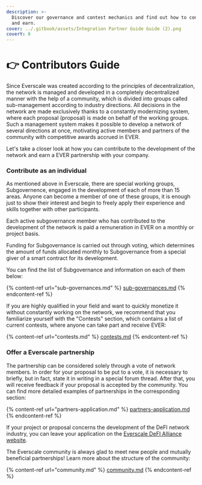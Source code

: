 ```yaml
---
description: >-
  Discover our governance and contest mechanics and find out how to contribute
  and earn.
cover: ../.gitbook/assets/Integration Partner Guide Guide (2).png
coverY: 0
---
```


# 👉 Contributors Guide

Since Everscale was created according to the principles of decentralization, the network is managed and developed in a completely decentralized manner with the help of a community, which is divided into groups called sub-management according to industry directions. All decisions in the network are made exclusively thanks to a constantly modernizing system, where each proposal (proposal) is made on behalf of the working groups. Such a management system makes it possible to develop a network of several directions at once, motivating active members and partners of the community with competitive awards accrued in EVER.

Let's take a closer look at how you can contribute to the development of the network and earn a EVER partnership with your company.

### Contribute as an individual

As mentioned above in Everscale, there are special working groups, Subgovernence, engaged in the development of each of more than 15 areas. Anyone can become a member of one of these groups, it is enough just to show their interest and begin to freely apply their experience and skills together with other participants.

Each active subgovernance member who has contributed to the development of the network is paid a remuneration in EVER on a monthly or project basis.

Funding for Subgovernance is carried out through voting, which determines the amount of funds allocated monthly to Subgovernance from a special giver of a smart contract for its development.

You can find the list of Subgovernance and information on each of them below:

{% content-ref url="sub-governances.md" %}
[sub-governances.md](sub-governances.md)
{% endcontent-ref %}

If you are highly qualified in your field and want to quickly monetize it without constantly working on the network, we recommend that you familiarize yourself with the "Contests" section, which contains a list of current contests, where anyone can take part and receive EVER:

{% content-ref url="contests.md" %}
[contests.md](contests.md)
{% endcontent-ref %}

### Offer a Everscale partnership

The partnership can be considered solely through a vote of network members. In order for your proposal to be put to a vote, it is necessary to briefly, but in fact, state it in writing in a special forum thread. After that, you will receive feedback if your proposal is accepted by the community. You can find more detailed examples of partnerships in the corresponding section:

{% content-ref url="partners-application.md" %}
[partners-application.md](partners-application.md)
{% endcontent-ref %}

If your project or proposal concerns the development of the DeFI network industry, you can leave your application on the [Everscale DeFI Alliance website](https://everalliance.org/en).

The Everscale community is always glad to meet new people and mutually beneficial partnerships! Learn more about the structure of the community:

{% content-ref url="community.md" %}
[community.md](community.md)
{% endcontent-ref %}
